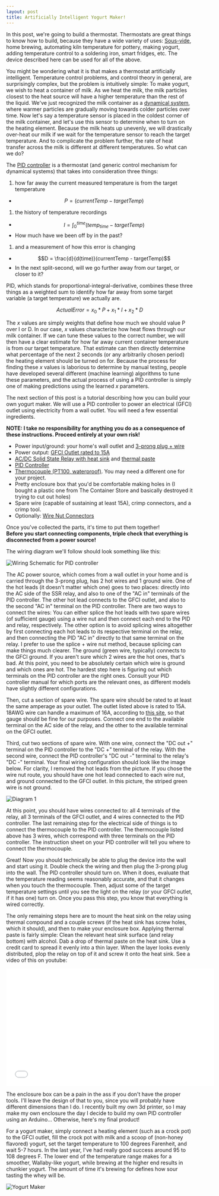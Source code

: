 ```yaml
---
layout: post
title: Artificially Intelligent Yogurt Maker!
---
```


In this post, we're going to build a thermostat.  Thermostats are great things to know how to build, because they have a wide variety of uses: [Sous-vide](http://en.wikipedia.org/wiki/Sous-vide), home brewing, automating kiln temperature for pottery, making yogurt, adding temperature control to a soldering iron, smart fridges, etc.  The device described here can be used for all of the above.

You might be wondering what it is that makes a thermostat artificially intelligent.  Temperature control problems, and control theory in general, are surprisingly complex, but the problem is intuitively simple:  To make yogurt, we wish to heat a container of milk.  As we heat the milk, the milk particles closest to the heat source will  have a higher temperature than the rest of the liquid.  We've just recognized the milk container as a [dynamical system](http://en.wikipedia.org/wiki/Dynamical_system), where warmer particles are gradually moving towards colder particles over time.  Now let's say a temperature sensor is placed in the coldest corner of the milk container, and let's use this sensor to determine when to turn on the heating element.  Because the milk heats up unevenly, we will drastically over-heat our milk if we wait for the temperature sensor to reach the target temperature.  And to complicate the problem further, the rate of heat transfer across the milk is different at different temperatures.  So what can we do?

The [PID controller](http://en.wikipedia.org/wiki/PID_controller) is a thermostat (and generic control mechanism for dynamical systems) that takes into consideration three things: 


1. how far away the current measured temperature is from the target temperature
  - $$P = (currentTemp - targetTemp)$$
1. the history of temperature recordings
  - $$I = \int_0^{time} (temp_{time} - targetTemp)$$
  - How much have we been off by in the past?
1. and a measurement of how this error is changing
  - $$D = \frac{d}{d(time)}(currentTemp - targetTemp)$$
  - In the next split-second, will we go further away from our target, or closer to it?


PID, which stands for proportional-integral-derivative, combines these three things as a weighted sum to identify how far away from some target variable (a target temperature) we actually are.  

   $$ {Actual Error} = x_0*P + x_1*I + x_2*D$$

The $x$ values are simply weights that define how much we should value P over I or D.  In our case, $x$ values characterize how heat flows through our milk container.  If we can tune these values to the correct number, we will then have a clear estimate for how far away current container temperature is from our target temperature.  That estimate can then directly determine what percentage of the next 2 seconds (or any arbitrarily chosen period) the heating element should be turned on for.  Because the process for finding these $x$ values is laborious to determine by manual testing, people have developed several different (machine learning) algorithms to tune these parameters, and the actual process of using a PID controller is simply one of making predictions using the learned $x$ parameters.


The next section of this post is a tutorial describing how you can build your own yogurt maker.  We will use a PID controller to power an electrical (GFCI) outlet using electricity from a wall outlet.  You will need a few essential ingredients.

**NOTE: I take no responsibility for anything you do as a consequence of these instructions.  Proceed entirely at your own risk!**

- Power input/ground: your home's wall outlet and [3-prong plug + wire](http://www.amazon.com/Cables-Unlimted-6-feet-Mickey-Mouse/dp/B000234TYI/ref=sr_1_1?ie=UTF8&qid=1360520734&sr=8-1&keywords=3+prong+cord)
- Power output: [GFCI Outlet rated to 15A](http://www.amazon.com/Leviton-N7599-W-SmartLock-Non-Tamper-Resistant-Receptacle/dp/B0088XA58I/ref=sr_1_7?ie=UTF8&qid=1360519826&sr=8-7&keywords=gfci+outlet)
- [AC/DC Solid State Relay with heat sink](http://www.amazon.com/DC-AC-Solid-State-Relay-Heatsink/dp/B005K2IXHU/ref=sr_1_cc_3?s=aps&ie=UTF8&qid=1360520183&sr=1-3-catcorr&keywords=25a+solid+state+relay+heat+sink) and [thermal paste](http://www.amazon.com/Arctic-Silver-Polysynthetic-Thermal-Compound/dp/B0002VFXFE/ref=sr_1_1?ie=UTF8&qid=1360520555&sr=8-1&keywords=thermal+paste)
- [PID Controller](http://www.amazon.com/AGPtek%C2%AE-Universal-Temperature-Controller-Fahrenheit/dp/B007MMOEWY/ref=sr_1_4?ie=UTF8&qid=1360520952&sr=8-4&keywords=PID+controller)
- [Thermocouple (PT100, waterproof)](http://www.amazon.com/gp/product/B0052IGFZ4/ref=oh_details_o02_s00_i00).  You may need a different one for your project.
- Pretty enclosure box that you'd be comfortable making holes in  (I bought a plastic one from The Container Store and basically destroyed it trying to cut out holes)
- Spare wire (capable of sustaining at least 15A), crimp connectors, and a crimp tool.
- Optionally: [Wire Nut Connectors](http://www.amazon.com/Neiko-Wire-Nut-Connector-Assortment/dp/B000K7M35I/ref=pd_cp_hi_0)

Once you've collected the parts, it's time to put them together!  
**Before you start connecting components, triple check that everything is disconnected from a power source!**

The wiring diagram we'll follow should look something like this:

![Wiring Schematic for PID
controller](https://docs.google.com/drawings/d/1qveALLv8Jq3F9mkyogwh8JpCPrlEZ2nVHWoX5YzQ-3A/pub?w=753&h=383)

The AC power source, which comes from a wall outlet in your home and is
carried through the 3-prong plug, has 2 hot wires and 1 ground wire.
One of the hot leads (it doesn't matter which one) goes to two places:
directly into the AC side of the SSR relay, and also to one of the "AC
in" terminals of the PID controller.  The other hot lead connects to the
GFCI outlet, and also to the second "AC in" terminal on the PID
controller.  There are two ways to connect the wires: You can either
splice the hot leads with two spare wires (of sufficient gauge) using a
wire nut and then connect each end to the PID and relay, respectively.
The other option is to avoid splicing wires altogether by first
connecting each hot leads to its respective terminal on the relay, and
then connecting the PID "AC in" directly to that same terminal on the
relay.  I prefer to use the splice + wire nut method, because splicing
can make things much clearer.  The ground (green wire, typically)
connects to the GFCI ground.  If you aren't sure which 2 wires are the
hot ones, that's bad.  At this point, you need to be absolutely certain
which wire is ground and which ones are hot.  The hardest step here is
figuring out which terminals on the PID controller are the right ones.
Consult your PID controller manual for which ports are the relevant ones,
as different models have slightly different configurations.

Then, cut a section of spare wire.  The spare wire should be rated to at least the same amperage as your outlet.  The outlet listed above is rated to 15A.  18AWG wire can handle a maximum of 16A, according to [this site](http://www.powerstream.com/Wire_Size.htm), so that gauge should be fine for our purposes.  Connect one end to the available terminal on the AC side of the relay, and the other to the available terminal on the GFCI outlet.  

Third, cut two sections of spare wire.  With one wire, connect the "DC out +" terminal on the PID controller to the "DC +" terminal of the relay.  With the second wire, connect the PID controller's "DC out -" terminal to the relay's "DC -" terminal.  Your final wiring configuration should look like the image below.  For clarity, I removed the hot leads from the picture.  If you chose the wire nut route, you should have one hot lead connected to each wire nut, and ground connected to the GFCI outlet.  In this picture, the striped green wire is not ground.

![Diagram 1](http://farm8.staticflickr.com/7281/8746941960_3cb7797efd.jpg)

At this point, you should have wires connected to: all 4 terminals of the relay, all 3 terminals of the GFCI outlet, and 4 wires connected to the PID controller.  The last remaining step for the electrical side of things is to connect the thermocouple to the PID controller.  The thermocouple listed above has 3 wires, which correspond with three terminals on the PID controller.  The instruction sheet on your PID controller will tell you where to connect the thermocouple.

Great!  Now you should technically be able to plug the device into the wall and start using it.  Double check the wiring and then plug the 3-prong plug into the wall.  The PID controller should turn on.  When it does, evaluate that the temperature reading seems reasonably accurate, and that it changes when you touch the thermocouple.  Then, adjust some of the target temperature settings until you see the light on the relay (or your GFCI outlet, if it has one) turn on.  Once you pass this step, you know that everything is wired correctly.

The only remaining steps here are to mount the heat sink on the relay
using thermal compound and a couple screws (if the heat sink has screw
holes, which it should), and then to make your enclosure box.  Applying
thermal paste is fairly simple: Clean the relevant heat sink surface
(and relay bottom) with alcohol.  Dab a drop of thermal paste on the
heat sink.  Use a credit card to spread it evenly into a thin layer.
When the layer looks evenly distributed, plop the relay on top of it and
screw it onto the heat sink.  See a video of this on youtube:

<iframe width="560" height="315"
src="//www.youtube.com/embed/I3gx6c62D7I" frameborder="0"
allowfullscreen></iframe>

The enclosure box can be a pain in the ass if you don't have the proper tools.  I'll leave the design of that to you, since you will probably have different dimensions than I do.  I recently built my own 3d printer, so I may make my own enclosure the day I decide to build my own PID controller using an Arduino...  Otherwise, here's my final product! 

For a yogurt maker, simply connect a heating element (such as a crock pot) to the GFCI outlet, fill the crock pot with milk and a scoop of (non-honey flavored) yogurt, set the target temperature to 100 degrees Farenheit, and wait 5-7 hours.  In the last year, I've had really good success around 95 to 108 degrees F.  The lower end of the temperature range makes for a smoother, Wallaby-like yogurt, while brewing at the higher end results in chunkier yogurt.  The amount of time it's brewing for defines how sour tasting the whey will be.

![Yogurt Maker](http://farm8.staticflickr.com/7306/8746941858_a19afa1c49.jpg)
